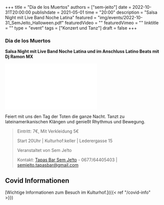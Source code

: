 +++
title = "Dia de los Muertos"
authors = ["sem-jeito"]
date = 2022-10-31T20:00:00
publishdate = 2021-05-01
time = "20:00"
description = "Salsa Night mit Live Band Noche Latina"
featured = "img/events/2022-10-31_SemJeito_Halloween.pdf"
featuredVideo = ""
featuredVimeo = ""
linktitle = ""
type = "event"
tags = ["Konzert und Tanz"]
draft = false
+++

### Dia de los Muertos
**Salsa Night mit Live Band Noche Latina und im Anschluss Latino Beats mit Dj Ramon MX**  

![SemJeito Halloween](/img/events/2022-10-31_SemJeito_Halloween.pdf)

Feiert mit uns den Tag der Toten die ganze Nacht.  Tanzt zu lateinamerikanischen Klängen und genießt Rhythmus und Bewegung. 


>Eintritt: 7€, Mit Verkleidung 5€
>
>Start 20Uhr | Kulturhof:keller | Lederergasse 15
>
>Veranstaltet von Sem Je!to
>
>Kontakt: [Tapas Bar Sem Je!to](https://sem-jeito.at) - 0677/64405403 | semjeito.tapasbar@gmail.com



## Covid Informationen

[Wichtige Informationen zum Besuch im Kulturhof.]({{< ref "/covid-info" >}})
